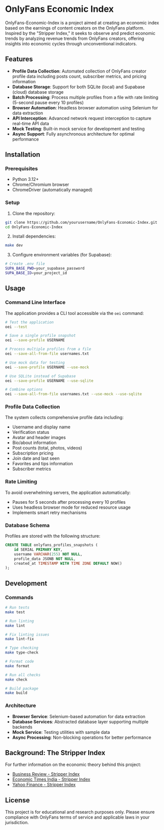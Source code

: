 # OnlyFans Economic Index

OnlyFans-Economic-Index is a project aimed at creating an economic index based on the earnings of content creators on the OnlyFans platform. Inspired by the "Stripper Index," it seeks to observe and predict economic trends by analyzing revenue trends from OnlyFans creators, offering insights into economic cycles through unconventional indicators.

## Features

- **Profile Data Collection**: Automated collection of OnlyFans creator profile data including posts count, subscriber metrics, and pricing information
- **Database Storage**: Support for both SQLite (local) and Supabase (cloud) database storage
- **Batch Processing**: Process multiple profiles from a file with rate limiting (5-second pause every 10 profiles)
- **Browser Automation**: Headless browser automation using Selenium for data extraction
- **API Interception**: Advanced network request interception to capture real-time API data
- **Mock Testing**: Built-in mock service for development and testing
- **Async Support**: Fully asynchronous architecture for optimal performance

## Installation

### Prerequisites

- Python 3.12+
- Chrome/Chromium browser
- ChromeDriver (automatically managed)

### Setup

1. Clone the repository:

```bash
git clone https://github.com/yourusername/OnlyFans-Economic-Index.git
cd OnlyFans-Economic-Index
```

2. Install dependencies:

```bash
make dev
```

3. Configure environment variables (for Supabase):

```bash
# Create .env file
SUPA_BASE_PWD=your_supabase_password
SUPA_BASE_ID=your_project_id
```

## Usage

### Command Line Interface

The application provides a CLI tool accessible via the `oei` command:

```bash
# Test the application
oei --test

# Save a single profile snapshot
oei --save-profile USERNAME

# Process multiple profiles from a file
oei --save-all-from-file usernames.txt

# Use mock data for testing
oei --save-profile USERNAME --use-mock

# Use SQLite instead of Supabase
oei --save-profile USERNAME --use-sqlite

# Combine options
oei --save-all-from-file usernames.txt --use-mock --use-sqlite
```

### Profile Data Collection

The system collects comprehensive profile data including:

- Username and display name
- Verification status
- Avatar and header images
- Bio/about information
- Post counts (total, photos, videos)
- Subscription pricing
- Join date and last seen
- Favorites and tips information
- Subscriber metrics

### Rate Limiting

To avoid overwhelming servers, the application automatically:

- Pauses for 5 seconds after processing every 10 profiles
- Uses headless browser mode for reduced resource usage
- Implements smart retry mechanisms

### Database Schema

Profiles are stored with the following structure:

```sql
CREATE TABLE onlyfans_profiles_snapshots (
    id SERIAL PRIMARY KEY,
    username VARCHAR(255) NOT NULL,
    profile_data JSONB NOT NULL,
    created_at TIMESTAMP WITH TIME ZONE DEFAULT NOW()
);
```

## Development

### Commands

```bash
# Run tests
make test

# Run linting
make lint

# Fix linting issues
make lint-fix

# Type checking
make type-check

# Format code
make format

# Run all checks
make check

# Build package
make build
```

### Architecture

- **Browser Service**: Selenium-based automation for data extraction
- **Database Services**: Abstracted database layer supporting multiple backends
- **Mock Service**: Testing utilities with sample data
- **Async Processing**: Non-blocking operations for better performance

## Background: The Stripper Index

For further information on the economic theory behind this project:

- [Business Review - Stripper Index](https://businessreview.studentorg.berkeley.edu/the-stripper-index-decoding-the-economic-signals-of-sex-work/)
- [Economic Times India - Stripper Index](https://economictimes.indiatimes.com/news/international/us/real-recession-indicator-forget-the-fed-or-wall-street-an-exotic-dancer-in-austin-gives-shocking-signals-on-the-worlds-largest-economy-heres-why-you-cant-ignore/articleshow/119495998.cms?from=mdr)
- [Yahoo Finance - Stripper Index](https://au.finance.yahoo.com/news/sex-workers-already-predicted-theres-031602161.html)

## License

This project is for educational and research purposes only. Please ensure compliance with OnlyFans terms of service and applicable laws in your jurisdiction.
